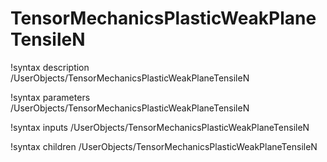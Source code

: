 <!-- MOOSE Documentation Stub: Remove this when content is added. -->

# TensorMechanicsPlasticWeakPlaneTensileN

!syntax description /UserObjects/TensorMechanicsPlasticWeakPlaneTensileN

!syntax parameters /UserObjects/TensorMechanicsPlasticWeakPlaneTensileN

!syntax inputs /UserObjects/TensorMechanicsPlasticWeakPlaneTensileN

!syntax children /UserObjects/TensorMechanicsPlasticWeakPlaneTensileN
